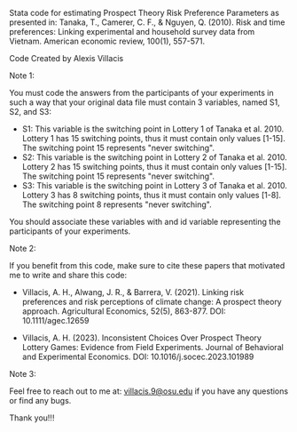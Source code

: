 Stata code for estimating Prospect Theory Risk Preference Parameters as presented in: 
Tanaka, T., Camerer, C. F., & Nguyen, Q. (2010). Risk and time preferences: Linking experimental and household survey data from Vietnam. American economic review, 100(1), 557-571.

Code Created by Alexis Villacis

Note 1:

You must code the answers from the participants of your experiments in such a way
that your original data file must contain 3 variables, named S1, S2, and S3:

- S1: This variable is the switching point in Lottery 1 of Tanaka et al. 2010. 
			Lottery 1 has 15 switching points, thus it must contain only values [1-15]. 
			The switching point 15 represents "never switching". 
- S2: This variable is the switching point in Lottery 2 of Tanaka et al. 2010.
			Lottery 2 has 15 switching points, thus it must contain only values [1-15]. 
			The switching point 15 represents "never switching". 
- S3: This variable is the switching point in Lottery 3 of Tanaka et al. 2010. 
			Lottery 3 has 8 switching points, thus it must contain only values [1-8]. 
			The switching point 8 represents "never switching". 

You should associate these variables with and id variable representing the participants of your experiments.


Note 2:

If you benefit from this code, make sure to cite these papers that motivated me to write and share this code:

- Villacis, A. H., Alwang, J. R., & Barrera, V. (2021). Linking risk preferences and risk perceptions of climate change: A prospect theory approach. Agricultural Economics, 52(5), 863-877. DOI: 10.1111/agec.12659

- Villacis, A. H. (2023). Inconsistent Choices Over Prospect Theory Lottery Games: Evidence from Field Experiments. Journal of Behavioral and Experimental Economics. DOI: 10.1016/j.socec.2023.101989


Note 3:

Feel free to reach out to me at: villacis.9@osu.edu if you have any questions or find any bugs.

Thank you!!!


